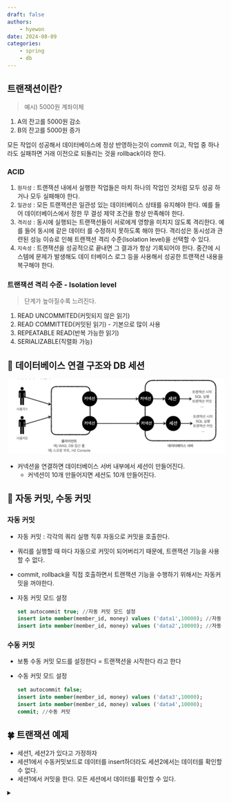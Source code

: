 ```yaml
---
draft: false
authors:
    - hyewon
date: 2024-08-09
categories:
    - spring
    - db
---
```


<!-- more -->

## 트랜잭션이란?

> 예시) 5000원 계좌이체

1. A의 잔고를 5000원 감소
2. B의 잔고를 5000원 증가

모든 작업이 성공해서 데이터베이스에 정상 반영하는것이 commit 이고, 작업 중 하나라도 실패하면 거래 이전으로 되돌리는 것을 rollback이라 한다.

### ACID

1. `원자성` : 트랜잭션 내에서 실행한 작업들은 마치 하나의 작업인 것처럼 모두 성공 하거나 모두 실패해야 한다.
2. `일관성` : 모든 트랜잭션은 일관성 있는 데이터베이스 상태를 유지해야 한다. 예를 들어 데이터베이스에서 정한 무 결성 제약 조건을 항상 만족해야 한다.
3. `격리성` : 동시에 실행되는 트랜잭션들이 서로에게 영향을 미치지 않도록 격리한다. 예를 들어 동시에 같은 데이터 를 수정하지 못하도록 해야 한다. 격리성은 동시성과 관련된 성능 이슈로 인해 트랜잭션 격리 수준(Isolation level)을 선택할 수 있다.
4. `지속성` : 트랜잭션을 성공적으로 끝내면 그 결과가 항상 기록되어야 한다. 중간에 시스템에 문제가 발생해도 데이 터베이스 로그 등을 사용해서 성공한 트랜잭션 내용을 복구해야 한다.

### 트랜잭션 격리 수준 - Isolation level

> 단계가 높아질수록 느려진다.

1. READ UNCOMMITED(커밋되지 않은 읽기)
2. READ COMMITTED(커밋된 읽기) - 기본으로 많이 사용
3. REPEATABLE READ(반복 가능한 읽기)
4. SERIALIZABLE(직렬화 가능)

## 📌 데이터베이스 연결 구조와 DB 세션

![alt text](image-10.png)

-   커넥션을 연결하면 데이터베이스 서버 내부에서 세션이 만들어진다.
    -   커넥션이 10개 만들어지면 세션도 10개 만들어진다.

## 📌 자동 커밋, 수동 커밋

### 자동 커밋

-   자동 커밋 : 각각의 쿼리 실행 직후 자동으로 커밋을 호출한다.
-   쿼리를 실행할 때 마다 자동으로 커밋이 되어버리기 때문에, 트랜잭션 기능을 사용할 수 없다.
-   commit, rollback을 직접 호출하면서 트랜잭션 기능을 수행하기 위해서는 자동커밋을 꺼야한다.
-   자동 커밋 모드 설정

    ```sql
    set autocommit true; //자동 커밋 모드 설정
    insert into member(member_id, money) values ('data1',10000); //자동 커밋
    insert into member(member_id, money) values ('data2',10000); //자동 커밋
    ```

### 수동 커밋

-   보통 수동 커밋 모드를 설정한다 = 트랜잭션을 시작한다 라고 한다
-   수동 커밋 모드 설정

    ```sql
    set autocommit false;
    insert into member(member_id, money) values ('data3',10000);
    insert into member(member_id, money) values ('data4',10000);
    commit; //수동 커밋
    ```

## 🍀 트랜잭션 예제

-   세션1, 세션2가 있다고 가정하자
-   세션1에서 수동커밋보드로 데이터를 insert하더라도 세션2에서는 데이터를 확인할 수 없다.
-   세션1에서 커밋을 한다. 모든 세션에서 데이터를 확인할 수 있다.

<details>
<summary></summary>
```sql
```

```java

```

</details>
